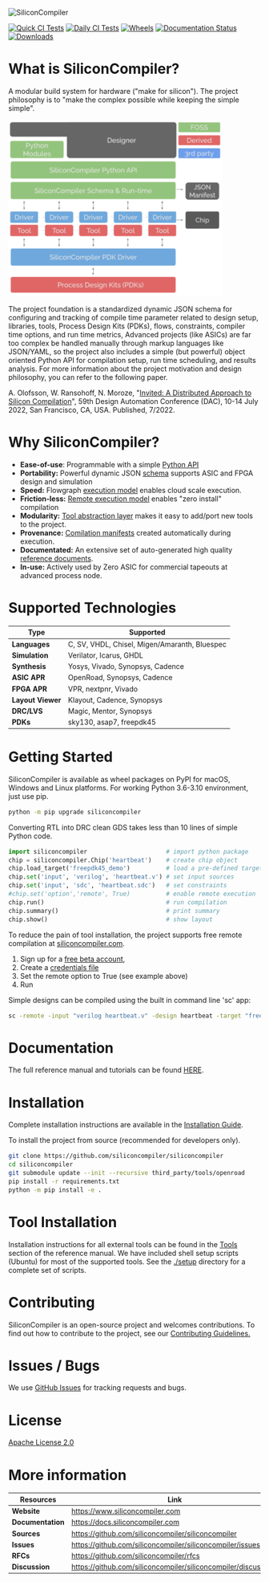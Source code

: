 ![SiliconCompiler](https://raw.githubusercontent.com/siliconcompiler/siliconcompiler/main/docs/_images/sc_logo_with_text.png)

[![Quick CI Tests](https://github.com/siliconcompiler/siliconcompiler/actions/workflows/on_push_tests.yml/badge.svg)](https://github.com/siliconcompiler/siliconcompiler/actions/workflows/on_push_tests.yml)
[![Daily CI Tests](https://github.com/siliconcompiler/siliconcompiler/actions/workflows/daily_tests.yml/badge.svg)](https://github.com/siliconcompiler/siliconcompiler/actions/workflows/daily_tests.yml)
[![Wheels](https://github.com/siliconcompiler/siliconcompiler/actions/workflows/wheels.yml/badge.svg?event=schedule)](https://github.com/siliconcompiler/siliconcompiler/actions/workflows/wheels.yml)
[![Documentation Status](https://readthedocs.org/projects/siliconcompiler/badge/?version=latest)](https://docs.siliconcompiler.com/en/latest/?badge=latest)
[![Downloads](https://static.pepy.tech/personalized-badge/siliconcompiler?period=total&units=international_system&left_color=grey&right_color=blue&left_text=Downloads)](https://pepy.tech/project/siliconcompiler)

# What is SiliconCompiler?


A modular build system for hardware ("make for silicon"). The project philosophy is to "make the complex possible while keeping the simple simple".

![SC Overview](docs/_images/sc_overview.png)

The project foundation is a standardized dynamic JSON schema for configuring and tracking of compile time parameter related to design setup, libraries, tools, Process Design Kits (PDKs), flows, constraints, compiler time options, and run time metrics, Advanced projects (like ASICs) are far too complex be handled manually through markup languages like JSON/YAML, so the project also includes a simple (but powerful) object oriented Python API for compilation setup, run time scheduling, and results analysis. For more information about the project motivation and design philosophy, you can refer to the following paper.

A. Olofsson, W. Ransohoff, N. Moroze, "[Invited: A Distributed Approach to Silicon Compilation](docs/papers/sc_dac2022.pdf)", 59th Design Automation Conference (DAC), 10-14 July 2022, San Francisco, CA, USA. Published, 7/2022.

# Why SiliconCompiler?

* **Ease-of-use**: Programmable with a simple [Python API](https://docs.siliconcompiler.com/en/latest/user_guide/programming_model.html)
* **Portability:** Powerful dynamic JSON [schema](https://docs.siliconcompiler.com/en/latest/reference_manual/schema.html) supports ASIC and FPGA design and simulation
* **Speed:** Flowgraph [execution model](https://docs.siliconcompiler.com/en/latest/user_guide/execution_model.html) enables cloud scale execution.
* **Friction-less:** [Remote execution model](https://docs.siliconcompiler.com/en/latest/user_guide/remote_processing.html) enables "zero install" compilation
* **Modularity:** [Tool abstraction layer](architecture) makes it easy to add/port new tools to the project.
* **Provenance:** [Comilation manifests](https://docs.siliconcompiler.com/en/latest/user_guide/data_model.html) created automatically during execution.
* **Documentated:** An extensive set of auto-generated high quality [reference documents](https://docs.siliconcompiler.com/en/latest/).
* **In-use:** Actively used by Zero ASIC for commercial tapeouts at advanced process node.

# Supported Technologies

| Type | Supported|
|------|----------|
|**Languages**| C, SV, VHDL, Chisel, Migen/Amaranth, Bluespec
|**Simulation**| Verilator, Icarus, GHDL
|**Synthesis**| Yosys, Vivado, Synopsys, Cadence
|**ASIC APR**| OpenRoad, Synopsys, Cadence
|**FPGA APR**| VPR, nextpnr, Vivado
|**Layout Viewer**| Klayout, Cadence, Synopsys
|**DRC/LVS**| Magic, Mentor, Synopsys
|**PDKs**| sky130, asap7, freepdk45

# Getting Started

SiliconCompiler is available as wheel packages on PyPI for macOS, Windows and
Linux platforms. For working Python 3.6-3.10 environment, just use pip.

```sh
python -m pip upgrade siliconcompiler
```


Converting RTL into DRC clean GDS takes less than 10 lines of simple Python code.

```python
import siliconcompiler                      # import python package
chip = siliconcompiler.Chip('heartbeat')    # create chip object
chip.load_target('freepdk45_demo')          # load a pre-defined target
chip.set('input', 'verilog', 'heartbeat.v') # set input sources
chip.set('input', 'sdc', 'heartbeat.sdc')   # set constraints
#chip.set('option','remote', True)          # enable remote execution
chip.run()                                  # run compilation
chip.summary()                              # print summary
chip.show()                                 # show layout
```

To reduce the pain of tool installation, the project supports free remote compilation at [siliconcompiler.com](siliconcompiler.com).

1. Sign up for a [free beta account](https://www.siliconcompiler.com/beta),
2. Create a [credentials file](https://docs.siliconcompiler.com/en/latest/user_guide/installation.html#cloud-access)
3. Set the remote option to True (see example above)
4. Run

Simple designs can be compiled using the built in command line 'sc' app:

```sh
sc -remote -input "verilog heartbeat.v" -design heartbeat -target "freepdk45_demo"
```

# Documentation

The full reference manual and tutorials can be found [HERE](https://docs.siliconcompiler.com/en/latest/).

# Installation


Complete installation instructions are available in the [Installation Guide](https://docs.siliconcompiler.com/en/latest/user_guide/installation.html).

To install the project from source (recommended for developers only).

```bash
git clone https://github.com/siliconcompiler/siliconcompiler
cd siliconcompiler
git submodule update --init --recursive third_party/tools/openroad
pip install -r requirements.txt
python -m pip install -e .
```

# Tool Installation

Installation instructions for all external tools can be found in the
[Tools](https://docs.siliconcompiler.com/en/latest/reference_manual/tools.html) section
of the reference manual. We have included shell setup scripts (Ubuntu) for most of the supported tools. See the [./setup](./setup) directory for a complete set of scripts.

# Contributing

SiliconCompiler is an open-source project and welcomes contributions. To find out
how to contribute to the project, see our
[Contributing Guidelines.](./CONTRIBUTING.md)

# Issues / Bugs

We use [GitHub Issues](https://github.com/siliconcompiler/siliconcompiler/issues)
for tracking requests and bugs.

# License

[Apache License 2.0](LICENSE)

# More information

| Resources | Link|
|-----------|-----|
| **Website**|  https://www.siliconcompiler.com
| **Documentation**|  https://docs.siliconcompiler.com
| **Sources**|  https://github.com/siliconcompiler/siliconcompiler
| **Issues**|  https://github.com/siliconcompiler/siliconcompiler/issues
| **RFCs**|  https://github.com/siliconcompiler/rfcs
| **Discussion**| https://github.com/siliconcompiler/siliconcompiler/discussions
